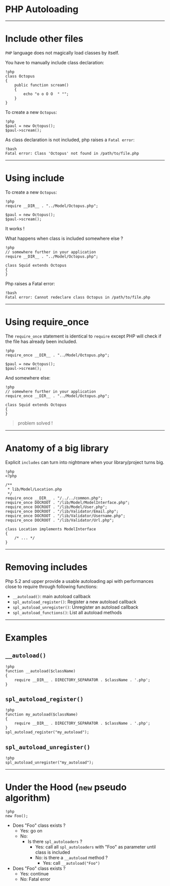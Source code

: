 PHP Autoloading
===============

---

Include other files
===================

`PHP` language does not magically load classes by itself.

You have to manually include class declaration:

    !php
    class Octopus
    {
        public function scream()
        {
            echo "o o O O  ° °";
        }
    }

To create a new `Octopus`:

    !php
    $paul = new Octopus();
    $paul->scream();

As class declaration is not included, php raises a `Fatal error`:

    !bash
    Fatal error: Class 'Octopus' not found in /path/to/file.php

---

Using include
=============

To create a new `Octopus`:

    !php
    require __DIR__ . "../Model/Octopus.php";

    $paul = new Octopus();
    $paul->scream();

It works !

What happens when class is included somewhere else ?

    !php
    // somewhere further in your application
    require __DIR__ . "../Model/Octopus.php";

    class Squid extends Octopus
    {
    }

Php raises a Fatal error:

    !bash
    Fatal error: Cannot redeclare class Octopus in /path/to/file.php


---

Using require_once
==================

The `require_once` statement is identical to `require` except PHP will check if
the file has already been included.

    !php
    require_once __DIR__ . "../Model/Octopus.php";

    $paul = new Octopus();
    $paul->scream();

And somewhere else:

    !php
    // somewhere further in your application
    require_once __DIR__ . "../Model/Octopus.php";

    class Squid extends Octopus
    {
    }

> problem solved !

---

Anatomy of a big library
========================

Explicit `includes` can turn into nightmare when your library/project turns big.

    !php
    <?php

    /**
     * lib/Model/Location.php
     */
    require_once __DIR__ . "/../../common.php";
    require_once DOCROOT . "/lib/Model/ModelInterface.php";
    require_once DOCROOT . "/lib/Model/User.php";
    require_once DOCROOT . "/lib/Validator/Email.php";
    require_once DOCROOT . "/lib/Validator/Username.php";
    require_once DOCROOT . "/lib/Validator/Url.php";

    class Location implements ModelInterface
    {
        /* ... */
    }

---

Removing includes
=================

Php 5.2 and upper provide a usable autoloading api with performances close to
require through following functions:

* `__autoload()`: main autoload callback
* `spl_autoload_register()`: Register a new autoload callback
* `spl_autoload_unregister()`: Unregister an autoload callback
* `spl_autoload_functions()`: List all autoload methods

---

Examples
========

## `__autoload()`

    !php
    function __autoload($className)
    {
        require __DIR__ . DIRECTORY_SEPARATOR . $className . '.php';
    }

## `spl_autoload_register()`

    !php
    function my_autoload($className)
    {
        require __DIR__ . DIRECTORY_SEPARATOR . $className . '.php';
    }
    spl_autoload_register("my_autoload");

## `spl_autoload_unregister()`

    !php
    spl_autoload_unregister("my_autoload");

---

Under the Hood (`new` pseudo algorithm)
=======================================

    !php
    new Foo();

* Does "Foo" class exists ?
    * Yes: go on
    * No:
        * Is there `spl_autoloaders` ?
            * Yes: call all `spl_autoloaders` with "Foo" as parameter
                until class is included
            * No: is there a `__autoload` method ?
                * Yes: call `__autoload("Foo")`
* Does "Foo" class exists ?
    * Yes: continue
    * No: Fatal error
